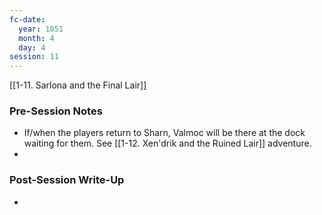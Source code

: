 ```yaml
---
fc-date:
  year: 1051
  month: 4
  day: 4
session: 11
---
```

[[1-11. Sarlona and the Final Lair]]

### Pre-Session Notes

* If/when the players return to Sharn, Valmoc will be there at the dock waiting for them. See [[1-12. Xen'drik and the Ruined Lair]] adventure.
* 

### Post-Session Write-Up

* 
